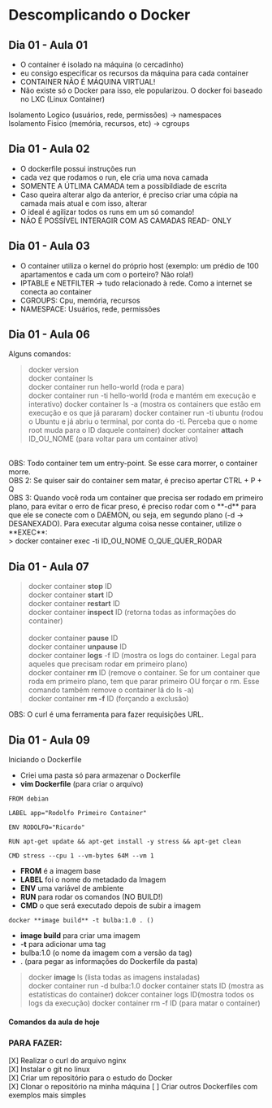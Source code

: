 # Descomplicando o Docker

## Dia 01 - Aula 01
- O container é isolado na máquina (o cercadinho)
- eu consigo especificar os recursos da máquina para cada container
- CONTAINER NÃO É MÁQUINA VIRTUAL!
- Não existe só o Docker para isso, ele popularizou. O docker foi baseado no LXC (Linux Container)

Isolamento Logico (usuários, rede, permissões) -> namespaces<br>
Isolamento Fisico (memória, recursos, etc) -> cgroups

## Dia 01 - Aula 02
- O dockerfile possui instruções run
- cada vez que rodamos o run, ele cria uma nova camada
- SOMENTE A ÚTLIMA CAMADA tem a possibildiade de escrita
- Caso queira alterar algo da anterior, é preciso criar uma cópia na camada mais atual e com isso, alterar
- O ideal é agilizar todos os runs em um só comando!
- NÃO É POSSÍVEL INTERAGIR COM AS CAMADAS READ- ONLY

## Dia 01 - Aula 03
- O container utiliza o kernel do próprio host (exemplo: um prédio de 100 apartamentos e cada um com o porteiro? Não rola!)
- IPTABLE e NETFILTER -> tudo relacionado à rede. Como a internet se conecta ao container
- CGROUPS: Cpu, memória, recursos
- NAMESPACE: Usuários, rede, permissões

## Dia 01 - Aula 06
Alguns comandos:
> docker version<br>
> docker container ls<br>
> docker container run hello-world (roda e para)<br> 
> docker container run -ti hello-world (roda e mantém em execução e interativo)
> docker container ls -a (mostra os containers que estão em execução e os que já pararam)
> docker container run -ti ubuntu (rodou o Ubuntu e já abriu o terminal, por conta do -ti. Perceba que o nome root muda para o ID daquele container)
> docker container **attach** ID_OU_NOME (para voltar para um container ativo)

<br>
OBS: Todo container tem um entry-point. Se esse cara morrer, o container morre.<br>
OBS 2: Se quiser sair do container sem matar, é preciso apertar CTRL + P + Q
<br>
OBS 3: Quando você roda um container que precisa ser rodado em primeiro plano, para evitar o erro de ficar preso, é preciso rodar com o **-d** para que ele se conecte com o DAEMON, ou seja, em segundo plano (-d -> DESANEXADO). Para executar alguma coisa nesse container, utilize o **EXEC**:<br>
> docker container exec -ti ID_OU_NOME O_QUE_QUER_RODAR

## Dia 01 - Aula 07
> docker container **stop** ID<br>
> docker container **start** ID<br>
> docker container **restart** ID<br>
> docker container **inspect** ID (retorna todas as informações do container)<br>  
> docker container **pause** ID  
> docker container **unpause** ID  
> docker container **logs** -f ID (mostra os logs do container. Legal para aqueles que precisam rodar em primeiro plano)  
> docker container **rm** ID (remove o container. Se for um container que roda em primeiro plano, tem que parar primeiro OU forçar o rm. Esse comando também remove o container lá do ls -a)  
> docker container **rm -f** ID (forçando a exclusão)
> 

OBS: O curl é uma ferramenta para fazer requisições URL.

## Dia 01 - Aula 09
Iniciando o Dockerfile  
- Criei uma pasta só para armazenar o Dockerfile
- **vim Dockerfile** (para criar o arquivo)  
```
FROM debian

LABEL app="Rodolfo Primeiro Container"

ENV RODOLFO="Ricardo"

RUN apt-get update && apt-get install -y stress && apt-get clean

CMD stress --cpu 1 --vm-bytes 64M --vm 1
```
- **FROM** é a imagem base
- **LABEL** foi o nome do metadado da Imagem
- **ENV** uma variável de ambiente
- **RUN** para rodar os comandos (NO BUILD!)
- **CMD** o que será executado depois de subir a imagem

```
docker **image build** -t bulba:1.0 . ()  
```
- **image build** para criar uma imagem
- **-t** para adicionar uma tag
- bulba:1.0 (o nome da imagem com a versão da tag)
- . (para pegar as informações do Dockerfile da pasta)  
  
> docker **image** ls (lista todas as imagens instaladas)  
> docker container run -d bulba:1.0 
> docker container stats ID (mostra as estatísticas do container)
> dokcer container logs ID(mostra todos os logs da execução)
> docker container rm -f ID (para matar o container)


#### Comandos da aula de hoje



### PARA FAZER: <br>
[X] Realizar o curl do arquivo nginx  
[X] Instalar o git no linux<br> 
[X] Criar um repositório para o estudo do Docker<br>
[X] Clonar o repositório na minha máquina
[ ] Criar outros Dockerfiles com exemplos mais simples
